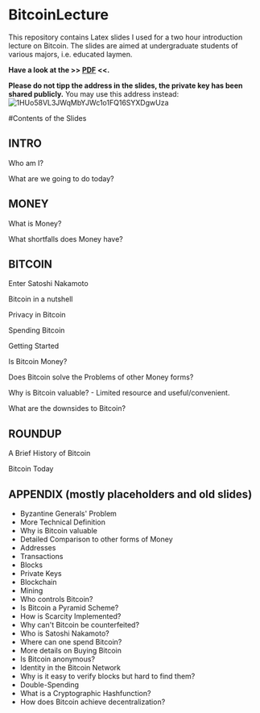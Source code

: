 # BitcoinLecture
This repository contains Latex slides I used for a two hour introduction lecture on Bitcoin. The slides are aimed at undergraduate students of various majors, i.e. educated laymen.

**Have a look at the >> [PDF](https://github.com/Xekyo/BitcoinLecture/raw/master/Bitcoin-Introduction.pdf) <<.**

**Please do not tipp the address in the slides, the private key has been shared publicly.** You may use this address instead: 
![1HUo58VL3JWqMbYJWc1o1FQ16SYXDgwUza](http://i.imgur.com/6hIvTBs.png)

#Contents of the Slides

## INTRO
Who am I?

What are we going to do today?

## MONEY
What is Money?

What shortfalls does Money have?

## BITCOIN
Enter Satoshi Nakamoto

Bitcoin in a nutshell 

Privacy in Bitcoin

Spending Bitcoin 

Getting Started

Is Bitcoin Money? 

Does Bitcoin solve the Problems of other Money forms?

Why is Bitcoin valuable? - Limited resource and useful/convenient.

What are the downsides to Bitcoin?

## ROUNDUP
A Brief History of Bitcoin

Bitcoin Today

## APPENDIX (mostly placeholders and old slides)
- Byzantine Generals' Problem
- More Technical Definition
- Why is Bitcoin valuable
- Detailed Comparison to other forms of Money
- Addresses
- Transactions
- Blocks
- Private Keys
- Blockchain
- Mining
- Who controls Bitcoin?
- Is Bitcoin a Pyramid Scheme?
- How is Scarcity Implemented?
- Why can't Bitcoin be counterfeited?
- Who is Satoshi Nakamoto?
- Where can one spend Bitcoin?
- More details on Buying Bitcoin
- Is Bitcoin anonymous?
- Identity in the Bitcoin Network
- Why is it easy to verify blocks but hard to find them?
- Double-Spending
- What is a Cryptographic Hashfunction?
- How does Bitcoin achieve decentralization?
